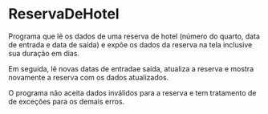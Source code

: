 # ReservaDeHotel
Programa que lê os dados de uma reserva de hotel (número do quarto, data de entrada e data de saída) e expõe os dados da reserva na tela inclusive sua duração em dias.

Em seguida, lê novas datas de entradae saída, atualiza a reserva e mostra novamente a reserva com os dados atualizados.

O programa não aceita dados inválidos para a reserva e tem tratamento de de exceções para os demais erros.
